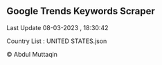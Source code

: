 

## Google Trends Keywords Scraper 
 
Last Update 08-03-2023 , 18:30:42

Country List :
UNITED STATES.json



© Abdul Muttaqin 
